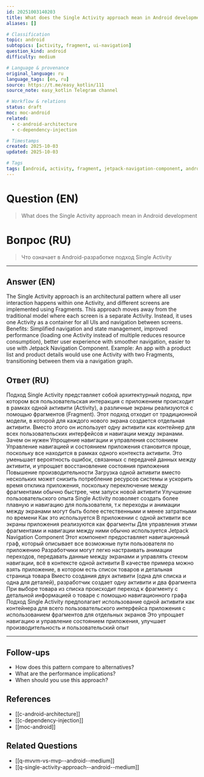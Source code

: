 ```yaml
---
id: 20251003140203
title: What does the Single Activity approach mean in Android development / Что означает в Android-разработке подход Single Activity
aliases: []

# Classification
topic: android
subtopics: [activity, fragment, ui-navigation]
question_kind: android
difficulty: medium

# Language & provenance
original_language: ru
language_tags: [en, ru]
source: https://t.me/easy_kotlin/111
source_note: easy_kotlin Telegram channel

# Workflow & relations
status: draft
moc: moc-android
related:
  - c-android-architecture
  - c-dependency-injection

# Timestamps
created: 2025-10-03
updated: 2025-10-03

# Tags
tags: [android, activity, fragment, jetpack-navigation-component, android/activity, android/fragment, android/ui-navigation, difficulty/medium, easy_kotlin, lang/ru, platform/android]
---
```


# Question (EN)
> What does the Single Activity approach mean in Android development

# Вопрос (RU)
> Что означает в Android-разработке подход Single Activity

---

## Answer (EN)

The Single Activity approach is an architectural pattern where all user interaction happens within one Activity, and different screens are implemented using Fragments. This approach moves away from the traditional model where each screen is a separate Activity. Instead, it uses one Activity as a container for all UIs and navigation between screens. Benefits: Simplified navigation and state management, improved performance (loading one Activity instead of multiple reduces resource consumption), better user experience with smoother navigation, easier to use with Jetpack Navigation Component. Example: An app with a product list and product details would use one Activity with two Fragments, transitioning between them via a navigation graph.

## Ответ (RU)

Подход Single Activity представляет собой архитектурный подход, при котором вся пользовательская интеракция с приложением происходит в рамках одной активити (Activity), а различные экраны реализуются с помощью фрагментов (Fragment). Этот подход отходит от традиционной модели, в которой для каждого нового экрана создается отдельная активити. Вместо этого он использует одну активити как контейнер для всех пользовательских интерфейсов и навигации между экранами. Зачем он нужен Упрощение навигации и управления состоянием Управление навигацией и состоянием приложения становится проще, поскольку все находится в рамках одного контекста активити. Это уменьшает вероятность ошибок, связанных с передачей данных между активити, и упрощает восстановление состояния приложения Повышение производительности Загрузка одной активити вместо нескольких может снизить потребление ресурсов системы и ускорить время отклика приложения, поскольку переключение между фрагментами обычно быстрее, чем запуск новой активити Улучшение пользовательского опыта Single Activity позволяет создать более плавную и навигацию для пользователя, т.к переходы и анимации между экранами могут быть более естественными и менее затратными по времени Как это используется В приложении с одной активити все экраны приложения реализуются как фрагменты Для управления этими фрагментами и навигации между ними обычно используется Jetpack Navigation Component Этот компонент предоставляет навигационный граф, который описывает все возможные пути пользователя по приложению Разработчики могут легко настраивать анимации переходов, передавать данные между экранами и управлять стеком навигации, всё в контексте одной активити В качестве примера можно взять приложение, в котором есть список товаров и детальная страница товара Вместо создания двух активити (одна для списка и одна для деталей), разработчик создает одну активити и два фрагмента При выборе товара из списка происходит переход к фрагменту с детальной информацией о товаре с помощью навигационного графа Подход Single Activity предполагает использование одной активити как контейнера для всего пользовательского интерфейса приложения с использованием фрагментов для отдельных экранов Это упрощает навигацию и управление состоянием приложения, улучшает производительность и пользовательский опыт

---

## Follow-ups
- How does this pattern compare to alternatives?
- What are the performance implications?
- When should you use this approach?

## References
- [[c-android-architecture]]
- [[c-dependency-injection]]
- [[moc-android]]

## Related Questions
- [[q-mvvm-vs-mvp--android--medium]]
- [[q-single-activity-approach--android--medium]]

